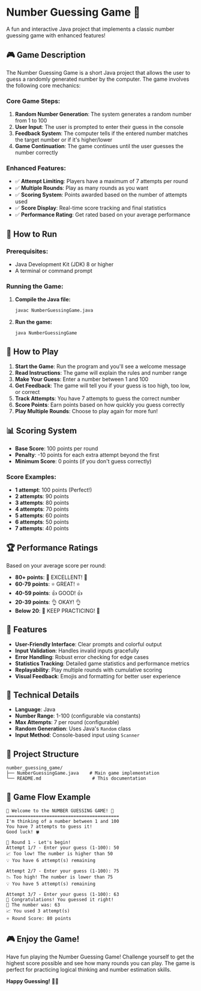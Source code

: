 # Number Guessing Game 🎯

A fun and interactive Java project that implements a classic number guessing game with enhanced features!

## 🎮 Game Description

The Number Guessing Game is a short Java project that allows the user to guess a randomly generated number by the computer. The game involves the following core mechanics:

### Core Game Steps:
1. **Random Number Generation**: The system generates a random number from 1 to 100
2. **User Input**: The user is prompted to enter their guess in the console
3. **Feedback System**: The computer tells if the entered number matches the target number or if it's higher/lower
4. **Game Continuation**: The game continues until the user guesses the number correctly

### Enhanced Features:
- ✅ **Attempt Limiting**: Players have a maximum of 7 attempts per round
- ✅ **Multiple Rounds**: Play as many rounds as you want
- ✅ **Scoring System**: Points awarded based on the number of attempts used
- ✅ **Score Display**: Real-time score tracking and final statistics
- ✅ **Performance Rating**: Get rated based on your average performance

## 🚀 How to Run

### Prerequisites:
- Java Development Kit (JDK) 8 or higher
- A terminal or command prompt

### Running the Game:
1. **Compile the Java file:**
   ```bash
   javac NumberGuessingGame.java
   ```

2. **Run the game:**
   ```bash
   java NumberGuessingGame
   ```

## 🎯 How to Play

1. **Start the Game**: Run the program and you'll see a welcome message
2. **Read Instructions**: The game will explain the rules and number range
3. **Make Your Guess**: Enter a number between 1 and 100
4. **Get Feedback**: The game will tell you if your guess is too high, too low, or correct
5. **Track Attempts**: You have 7 attempts to guess the correct number
6. **Score Points**: Earn points based on how quickly you guess correctly
7. **Play Multiple Rounds**: Choose to play again for more fun!

## 📊 Scoring System

- **Base Score**: 100 points per round
- **Penalty**: -10 points for each extra attempt beyond the first
- **Minimum Score**: 0 points (if you don't guess correctly)

### Score Examples:
- **1 attempt**: 100 points (Perfect!)
- **2 attempts**: 90 points
- **3 attempts**: 80 points
- **4 attempts**: 70 points
- **5 attempts**: 60 points
- **6 attempts**: 50 points
- **7 attempts**: 40 points

## 🏆 Performance Ratings

Based on your average score per round:
- **80+ points**: 🌟 EXCELLENT! 🌟
- **60-79 points**: ⭐ GREAT! ⭐
- **40-59 points**: 👍 GOOD! 👍
- **20-39 points**: 👌 OKAY! 👌
- **Below 20**: 💪 KEEP PRACTICING! 💪

## 🎨 Features

- **User-Friendly Interface**: Clear prompts and colorful output
- **Input Validation**: Handles invalid inputs gracefully
- **Error Handling**: Robust error checking for edge cases
- **Statistics Tracking**: Detailed game statistics and performance metrics
- **Replayability**: Play multiple rounds with cumulative scoring
- **Visual Feedback**: Emojis and formatting for better user experience

## 🔧 Technical Details

- **Language**: Java
- **Number Range**: 1-100 (configurable via constants)
- **Max Attempts**: 7 per round (configurable)
- **Random Generation**: Uses Java's `Random` class
- **Input Method**: Console-based input using `Scanner`

## 📁 Project Structure

```
number_guessing_game/
├── NumberGuessingGame.java    # Main game implementation
└── README.md                   # This documentation
```

## 🎯 Game Flow Example

```
🎯 Welcome to the NUMBER GUESSING GAME! 🎯
==========================================
I'm thinking of a number between 1 and 100
You have 7 attempts to guess it!
Good luck! 🍀

🎲 Round 1 - Let's begin!
Attempt 1/7 - Enter your guess (1-100): 50
📈 Too low! The number is higher than 50
💡 You have 6 attempt(s) remaining

Attempt 2/7 - Enter your guess (1-100): 75
📉 Too high! The number is lower than 75
💡 You have 5 attempt(s) remaining

Attempt 3/7 - Enter your guess (1-100): 63
🎉 Congratulations! You guessed it right!
🎯 The number was: 63
📈 You used 3 attempt(s)
⭐ Round Score: 80 points
```

## 🎮 Enjoy the Game!

Have fun playing the Number Guessing Game! Challenge yourself to get the highest score possible and see how many rounds you can play. The game is perfect for practicing logical thinking and number estimation skills.

**Happy Guessing!** 🎯✨
